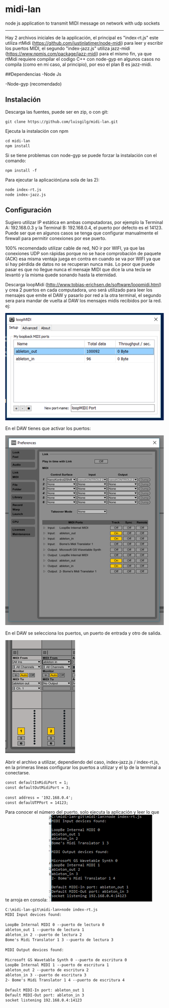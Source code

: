 # midi-lan
node js application to transmit MIDI message on network with udp sockets

---
Hay 2 archivos iniciales de la applicación, el principal es "index-rt.js" este utiliza rtMidi (https://github.com/justinlatimer/node-midi) para leer y escribir los puertos MIDI, el segundo "index-jazz.js" utiliza jazz-midi (https://www.npmjs.com/package/jazz-midi) para el mismo fin, ya que rtMidi requiere compilar el codigo C++ con node-gyp en algunos casos no compila (como en mi caso, al principio), por eso el plan B es jazz-midi.


##Dependencias
-Node Js

-Node-gyp (recomendado)

## Instalación
Descarga las fuentes, puede ser en zip, o con git:

    git clone https://github.com/luisgilg/midi-lan.git

Ejecuta la instalación con npm

    cd midi-lan
    npm install
Si se tiene problemas con node-gyp se puede forzar la instalación con el comando:

    npm install -f

Para ejecutar la aplicación(una sola de las 2):

    node index-rt.js
    node index-jazz.js

## Configuración

Sugiero utilizar IP estática en ambas computadoras, por ejemplo la Terminal A: 192.168.0.3 y la Terminal B: 192.168.0.4, el puerto por defecto es el 14123. Puede ser que en algunos casos se tenga que configurar manualmente el firewall para permitir conexiones por ese puerto.

100% recomendado utilizar cable de red, NO ir por WIFI, ya que las conexiones UDP son rápidas porque no se hace comprobación de paquete (ACK) esa misma ventaja juega en contra en cuando se va por WIFI ya que si hay pérdida de datos no se recuperan nunca más. Lo peor que puede pasar es que no llegue nunca el mensaje MIDI que dice la una tecla se levantó y la misma quede sonando hasta la eternidad.

Descarga loopMidi (http://www.tobias-erichsen.de/software/loopmidi.html) y crea 2 puertos en cada computadora, uno será utilizado para leer los mensajes que emite el DAW y pasarlo por red a la otra terminal, el segundo sera para mandar de vuelta al DAW los mensajes midis recibidos por la red. ej:

![loopMidi Setting](./images/loopMidi.png)

En el DAW tienes que activar los puertos:

![Daw Settup](./images/ableton-midi-config.png)

En el DAW se selecciona los puertos, un puerto de entrada y otro de salida.

![Daw IO](./images/ableton-io-2.png)

Abrir el archivo a utilizar, dependiendo del caso, index-jazz.js / index-rt.js, en la primeras líneas configurar los puertos a utilizar y el Ip de la terminal a conectarse.

    const defaultInMidiPort = 1; 
    const defaultOutMidiPort = 3;
    
    const address = '192.168.0.4';
    const defaulUTPPort = 14123;

Para conocer el número del puerto, solo ejecuta la aplicación y leer lo que te arroja en consola:
![midio io](./images/midi-io.png)

    C:\midi-lan-git\midi-lan>node index-rt.js
    MIDI Input devices found:
    
    LoopBe Internal MIDI 0 --puerto de lectura 0
    ableton_out 1 --puerto de lectura 1
    ableton_in 2 --puerto de lectura 2
    Bome's Midi Translator 1 3 --puerto de lectura 3
    
    MIDI Output devices found:
    
    Microsoft GS Wavetable Synth 0 --puerto de escritura 0
    LoopBe Internal MIDI 1 --puerto de escritura 1
    ableton_out 2 --puerto de escritura 2
    ableton_in 3 --puerto de escritura 3
    2- Bome's Midi Translator 1 4 --puerto de escritura 4
    
    Default MIDI-In port: ableton_out 1
    Default MIDI-Out port: ableton_in 3
    socket listening 192.168.0.4:14123
